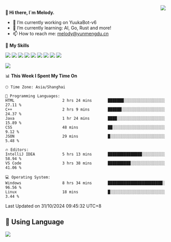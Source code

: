 <a href="#">
  <img align="right" src="https://github-readme-stats.vercel.app/api?username=melodyyuuka&count_private=true&show_icons=true" />
</a>

**👋 Hi there, I`m Melody.**

- 🔭 I’m currently working on YuukaBot-v6
- 🌱 I’m currently learning: AI, Go, Rust and more!
- 📫 How to reach me: melody@yunmengdu.cn

🌟 **My Skills** 

![](https://img.shields.io/badge/-Python-3e74a2?style=flat-square&logo=Python&logoColor=fff)
![](https://img.shields.io/badge/-Java-007396?style=flat-square&logo=OpenJDK&logoColor=fff)
![](https://img.shields.io/badge/-Node.js-339933?style=flat-square&logo=Node.js&logoColor=fff)
![](https://img.shields.io/badge/-Git-f05032?style=flat-square&logo=git&logoColor=fff)
![](https://img.shields.io/badge/-PostgreSQL-4169e1?style=flat-square&logo=PostgreSQL&logoColor=fff)
![](https://img.shields.io/badge/-Rust-000000?style=flat-square&logo=rust&logoColor=fff)
![](https://img.shields.io/badge/-VSCode-007acc?style=flat-square&logo=Visual-Studio-Code&logoColor=fff)
![](https://img.shields.io/badge/-FastAPI-009688?style=flat-square&logo=FastAPI&logoColor=fff)
![](https://img.shields.io/badge/-Linux-000000?style=flat-square&logo=Linux&logoColor=fff)


![](https://wakatime.com/badge/user/fa6dc0e2-47c5-4d2d-ae45-69fec6f2122c.svg)

<!--START_SECTION:waka-->
📊 **This Week I Spent My Time On** 

```text
🕑︎ Time Zone: Asia/Shanghai

💬 Programming Languages: 
HTML                     2 hrs 24 mins       ███████░░░░░░░░░░░░░░░░░░   27.11 % 
C++                      2 hrs 9 mins        ██████░░░░░░░░░░░░░░░░░░░   24.37 % 
Java                     1 hr 24 mins        ████░░░░░░░░░░░░░░░░░░░░░   15.89 % 
CSS                      48 mins             ██░░░░░░░░░░░░░░░░░░░░░░░    9.12 % 
JSON                     29 mins             █░░░░░░░░░░░░░░░░░░░░░░░░    5.48 % 

🔥 Editors: 
IntelliJ IDEA            5 hrs 13 mins       ███████████████░░░░░░░░░░   58.94 % 
VS Code                  3 hrs 38 mins       ██████████░░░░░░░░░░░░░░░   41.06 % 

💻 Operating System: 
Windows                  8 hrs 34 mins       ████████████████████████░   96.56 % 
Linux                    18 mins             █░░░░░░░░░░░░░░░░░░░░░░░░    3.44 % 
```


 Last Updated on 31/10/2024 09:45:32 UTC+8
<!--END_SECTION:waka-->

## 🥰 **Using Language**

![](https://github-readme-stats.vercel.app/api/wakatime?username=MelodyYuyuko&layout=compact&hide_border=true)
